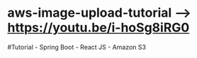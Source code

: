 # aws-image-upload-tutorial --> https://youtu.be/i-hoSg8iRG0

#Tutorial - Spring Boot - React JS - Amazon S3

